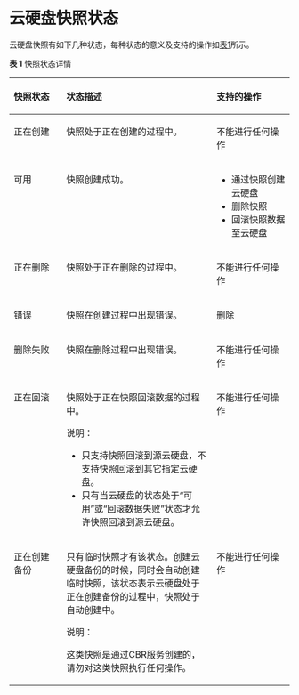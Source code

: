 # 云硬盘快照状态<a name="evs_01_0041"></a>

云硬盘快照有如下几种状态，每种状态的意义及支持的操作如[表1](#zh-cn_topic_0066854053_table64552624191747)所示。 

**表 1**  快照状态详情

<a name="zh-cn_topic_0066854053_table64552624191747"></a>
<table><thead align="left"><tr id="zh-cn_topic_0066854053_row53790844191747"><th class="cellrowborder" valign="top" width="18.740000000000002%" id="mcps1.2.4.1.1"><p id="zh-cn_topic_0066854053_p4696184819180"><a name="zh-cn_topic_0066854053_p4696184819180"></a><a name="zh-cn_topic_0066854053_p4696184819180"></a>快照状态</p>
</th>
<th class="cellrowborder" valign="top" width="53.559999999999995%" id="mcps1.2.4.1.2"><p id="zh-cn_topic_0066854053_p16533784191747"><a name="zh-cn_topic_0066854053_p16533784191747"></a><a name="zh-cn_topic_0066854053_p16533784191747"></a>状态描述</p>
</th>
<th class="cellrowborder" valign="top" width="27.700000000000003%" id="mcps1.2.4.1.3"><p id="zh-cn_topic_0066854053_p44528397191747"><a name="zh-cn_topic_0066854053_p44528397191747"></a><a name="zh-cn_topic_0066854053_p44528397191747"></a>支持的操作</p>
</th>
</tr>
</thead>
<tbody><tr id="zh-cn_topic_0066854053_row35291149191747"><td class="cellrowborder" valign="top" width="18.740000000000002%" headers="mcps1.2.4.1.1 "><p id="zh-cn_topic_0066854053_p40463785165345"><a name="zh-cn_topic_0066854053_p40463785165345"></a><a name="zh-cn_topic_0066854053_p40463785165345"></a>正在创建</p>
</td>
<td class="cellrowborder" valign="top" width="53.559999999999995%" headers="mcps1.2.4.1.2 "><p id="zh-cn_topic_0066854053_p56341191165345"><a name="zh-cn_topic_0066854053_p56341191165345"></a><a name="zh-cn_topic_0066854053_p56341191165345"></a>快照处于正在创建的过程中。</p>
</td>
<td class="cellrowborder" valign="top" width="27.700000000000003%" headers="mcps1.2.4.1.3 "><p id="zh-cn_topic_0066854053_p233769165345"><a name="zh-cn_topic_0066854053_p233769165345"></a><a name="zh-cn_topic_0066854053_p233769165345"></a>不能进行任何操作</p>
</td>
</tr>
<tr id="zh-cn_topic_0066854053_row12893053191747"><td class="cellrowborder" valign="top" width="18.740000000000002%" headers="mcps1.2.4.1.1 "><p id="zh-cn_topic_0066854053_p2259935191846"><a name="zh-cn_topic_0066854053_p2259935191846"></a><a name="zh-cn_topic_0066854053_p2259935191846"></a>可用</p>
</td>
<td class="cellrowborder" valign="top" width="53.559999999999995%" headers="mcps1.2.4.1.2 "><p id="zh-cn_topic_0066854053_p16383851191846"><a name="zh-cn_topic_0066854053_p16383851191846"></a><a name="zh-cn_topic_0066854053_p16383851191846"></a>快照创建成功。</p>
</td>
<td class="cellrowborder" valign="top" width="27.700000000000003%" headers="mcps1.2.4.1.3 "><a name="zh-cn_topic_0066854053_ul62104117182653"></a><a name="zh-cn_topic_0066854053_ul62104117182653"></a><ul id="zh-cn_topic_0066854053_ul62104117182653"><li>通过快照创建云硬盘</li><li>删除快照</li><li>回滚快照数据至云硬盘</li></ul>
</td>
</tr>
<tr id="zh-cn_topic_0066854053_row721621712446"><td class="cellrowborder" valign="top" width="18.740000000000002%" headers="mcps1.2.4.1.1 "><p id="zh-cn_topic_0066854053_p3658433212455"><a name="zh-cn_topic_0066854053_p3658433212455"></a><a name="zh-cn_topic_0066854053_p3658433212455"></a>正在删除</p>
</td>
<td class="cellrowborder" valign="top" width="53.559999999999995%" headers="mcps1.2.4.1.2 "><p id="zh-cn_topic_0066854053_p3682527212455"><a name="zh-cn_topic_0066854053_p3682527212455"></a><a name="zh-cn_topic_0066854053_p3682527212455"></a>快照处于正在删除的过程中。</p>
</td>
<td class="cellrowborder" valign="top" width="27.700000000000003%" headers="mcps1.2.4.1.3 "><p id="zh-cn_topic_0066854053_p4587262812455"><a name="zh-cn_topic_0066854053_p4587262812455"></a><a name="zh-cn_topic_0066854053_p4587262812455"></a>不能进行任何操作</p>
</td>
</tr>
<tr id="zh-cn_topic_0066854053_row57957852194514"><td class="cellrowborder" valign="top" width="18.740000000000002%" headers="mcps1.2.4.1.1 "><p id="zh-cn_topic_0066854053_p7460362194521"><a name="zh-cn_topic_0066854053_p7460362194521"></a><a name="zh-cn_topic_0066854053_p7460362194521"></a>错误</p>
</td>
<td class="cellrowborder" valign="top" width="53.559999999999995%" headers="mcps1.2.4.1.2 "><p id="zh-cn_topic_0066854053_p526628519467"><a name="zh-cn_topic_0066854053_p526628519467"></a><a name="zh-cn_topic_0066854053_p526628519467"></a>快照在创建过程中出现错误。</p>
</td>
<td class="cellrowborder" valign="top" width="27.700000000000003%" headers="mcps1.2.4.1.3 "><p id="zh-cn_topic_0066854053_p2242870194521"><a name="zh-cn_topic_0066854053_p2242870194521"></a><a name="zh-cn_topic_0066854053_p2242870194521"></a>删除</p>
</td>
</tr>
<tr id="zh-cn_topic_0066854053_row51729329191747"><td class="cellrowborder" valign="top" width="18.740000000000002%" headers="mcps1.2.4.1.1 "><p id="zh-cn_topic_0066854053_p23982637191747"><a name="zh-cn_topic_0066854053_p23982637191747"></a><a name="zh-cn_topic_0066854053_p23982637191747"></a>删除失败</p>
</td>
<td class="cellrowborder" valign="top" width="53.559999999999995%" headers="mcps1.2.4.1.2 "><p id="zh-cn_topic_0066854053_p5387879619469"><a name="zh-cn_topic_0066854053_p5387879619469"></a><a name="zh-cn_topic_0066854053_p5387879619469"></a>快照在删除过程中出现错误。</p>
</td>
<td class="cellrowborder" valign="top" width="27.700000000000003%" headers="mcps1.2.4.1.3 "><p id="zh-cn_topic_0066854053_p56250197191747"><a name="zh-cn_topic_0066854053_p56250197191747"></a><a name="zh-cn_topic_0066854053_p56250197191747"></a>不能进行任何操作</p>
</td>
</tr>
<tr id="zh-cn_topic_0066854053_row57899957175726"><td class="cellrowborder" valign="top" width="18.740000000000002%" headers="mcps1.2.4.1.1 "><p id="zh-cn_topic_0066854053_p51337573175726"><a name="zh-cn_topic_0066854053_p51337573175726"></a><a name="zh-cn_topic_0066854053_p51337573175726"></a>正在回滚</p>
</td>
<td class="cellrowborder" valign="top" width="53.559999999999995%" headers="mcps1.2.4.1.2 "><p id="zh-cn_topic_0066854053_p3842076519239"><a name="zh-cn_topic_0066854053_p3842076519239"></a><a name="zh-cn_topic_0066854053_p3842076519239"></a>快照处于正在快照回滚数据的过程中。</p>
<div class="note" id="zh-cn_topic_0066854053_note1024257119239"><a name="zh-cn_topic_0066854053_note1024257119239"></a><a name="zh-cn_topic_0066854053_note1024257119239"></a><span class="notetitle"> 说明： </span><div class="notebody"><a name="zh-cn_topic_0066854053_ul2507428319239"></a><a name="zh-cn_topic_0066854053_ul2507428319239"></a><ul id="zh-cn_topic_0066854053_ul2507428319239"><li>只支持快照回滚到源云硬盘，不支持快照回滚到其它指定云硬盘。</li><li>只有当云硬盘的状态处于<span class="wintitle" id="zh-cn_topic_0066854053_wintitle2554142519239"><a name="zh-cn_topic_0066854053_wintitle2554142519239"></a><a name="zh-cn_topic_0066854053_wintitle2554142519239"></a>“可用”</span>或<span class="wintitle" id="zh-cn_topic_0066854053_wintitle2854623919239"><a name="zh-cn_topic_0066854053_wintitle2854623919239"></a><a name="zh-cn_topic_0066854053_wintitle2854623919239"></a>“回滚数据失败”</span>状态才允许快照回滚到源云硬盘。</li></ul>
</div></div>
</td>
<td class="cellrowborder" valign="top" width="27.700000000000003%" headers="mcps1.2.4.1.3 "><p id="zh-cn_topic_0066854053_p6428254175726"><a name="zh-cn_topic_0066854053_p6428254175726"></a><a name="zh-cn_topic_0066854053_p6428254175726"></a>不能进行任何操作</p>
</td>
</tr>
<tr id="zh-cn_topic_0066854053_row202341611579"><td class="cellrowborder" valign="top" width="18.740000000000002%" headers="mcps1.2.4.1.1 "><p id="zh-cn_topic_0066854053_p283543201579"><a name="zh-cn_topic_0066854053_p283543201579"></a><a name="zh-cn_topic_0066854053_p283543201579"></a>正在创建备份</p>
</td>
<td class="cellrowborder" valign="top" width="53.559999999999995%" headers="mcps1.2.4.1.2 "><p id="zh-cn_topic_0066854053_p149985721579"><a name="zh-cn_topic_0066854053_p149985721579"></a><a name="zh-cn_topic_0066854053_p149985721579"></a>只有临时快照才有该状态。创建云硬盘备份的时候，同时会自动创建临时快照，该状态表示云硬盘处于正在创建备份的过程中，快照处于自动创建中。</p>
<div class="note" id="zh-cn_topic_0066854053_note1132117458266"><a name="zh-cn_topic_0066854053_note1132117458266"></a><a name="zh-cn_topic_0066854053_note1132117458266"></a><span class="notetitle"> 说明： </span><div class="notebody"><p id="zh-cn_topic_0066854053_p1432414455260"><a name="zh-cn_topic_0066854053_p1432414455260"></a><a name="zh-cn_topic_0066854053_p1432414455260"></a>这类快照是通过CBR服务创建的，请勿对这类快照执行任何操作。</p>
</div></div>
</td>
<td class="cellrowborder" valign="top" width="27.700000000000003%" headers="mcps1.2.4.1.3 "><p id="zh-cn_topic_0066854053_p69247801579"><a name="zh-cn_topic_0066854053_p69247801579"></a><a name="zh-cn_topic_0066854053_p69247801579"></a>不能进行任何操作</p>
</td>
</tr>
</tbody>
</table>

